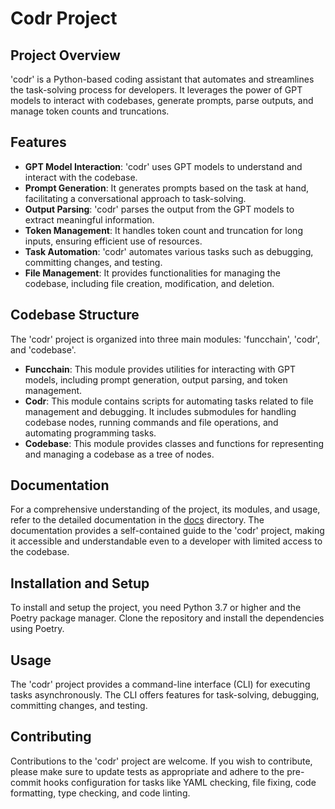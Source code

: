 # Codr Project

## Project Overview

'codr' is a Python-based coding assistant that automates and streamlines the task-solving process for developers. It leverages the power of GPT models to interact with codebases, generate prompts, parse outputs, and manage token counts and truncations.

## Features

- **GPT Model Interaction**: 'codr' uses GPT models to understand and interact with the codebase.
- **Prompt Generation**: It generates prompts based on the task at hand, facilitating a conversational approach to task-solving.
- **Output Parsing**: 'codr' parses the output from the GPT models to extract meaningful information.
- **Token Management**: It handles token count and truncation for long inputs, ensuring efficient use of resources.
- **Task Automation**: 'codr' automates various tasks such as debugging, committing changes, and testing.
- **File Management**: It provides functionalities for managing the codebase, including file creation, modification, and deletion.

## Codebase Structure

The 'codr' project is organized into three main modules: 'funcchain', 'codr', and 'codebase'.

- **Funcchain**: This module provides utilities for interacting with GPT models, including prompt generation, output parsing, and token management.
- **Codr**: This module contains scripts for automating tasks related to file management and debugging. It includes submodules for handling codebase nodes, running commands and file operations, and automating programming tasks.
- **Codebase**: This module provides classes and functions for representing and managing a codebase as a tree of nodes.

## Documentation

For a comprehensive understanding of the project, its modules, and usage, refer to the detailed documentation in the [docs](./docs) directory. The documentation provides a self-contained guide to the 'codr' project, making it accessible and understandable even to a developer with limited access to the codebase.

## Installation and Setup

To install and setup the project, you need Python 3.7 or higher and the Poetry package manager. Clone the repository and install the dependencies using Poetry.

## Usage

The 'codr' project provides a command-line interface (CLI) for executing tasks asynchronously. The CLI offers features for task-solving, debugging, committing changes, and testing.

## Contributing

Contributions to the 'codr' project are welcome. If you wish to contribute, please make sure to update tests as appropriate and adhere to the pre-commit hooks configuration for tasks like YAML checking, file fixing, code formatting, type checking, and code linting.
